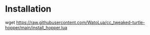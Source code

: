 # Installation
wget https://raw.githubusercontent.com/WatoLua/cc_tweaked-turtle-hopper/main/install_hopper.lua  
